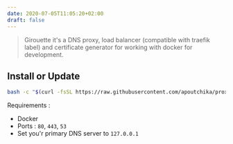 ```yaml
---
date: 2020-07-05T11:05:20+02:00
draft: false
---
```


> Girouette it's a DNS proxy, load balancer (compatible with traefik label) and certificate generator for working with docker for development.

## Install or Update

```sh
bash -c "$(curl -fsSL https://raw.githubusercontent.com/apoutchika/proxy/master/girouette.sh)"
```

Requirements :

- Docker
- Ports : `80`, `443`, `53`
- Set you'r primary DNS server to `127.0.0.1`
